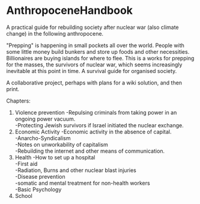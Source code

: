 # AnthropoceneHandbook
A practical guide for rebuilding society after nuclear war (also climate change) in the following anthropocene.

"Prepping" is happening in small pockets all over the world. People with some little money build bunkers and store up foods and other necessities. Billionaires are buying islands for where to flee. This is a works for prepping for the masses, the survivors of nuclear war, which seems increasingly inevitable at this point in time. A survival guide for organised society.

A collaborative project, perhaps with plans for a wiki solution, and then print.

Chapters:

1. Violence prevention
    -Repulsing criminals from taking power in an ongoing power vacuum.<br />
    -Protecting Jewish survivors if Israel initiated the nuclear exchange.<br />
2. Economic Activity
    -Economic activity in the absence of capital.<br />
    -Anarcho-Syndicalism<br />
    -Notes on unworkability of capitalism<br />
    -Rebuilding the internet and other means of communication.<br />
3. Health
    -How to set up a hospital<br />
    -First aid<br />
    -Radiation, Burns and other nuclear blast injuries<br />
    -Disease prevention<br />
    -somatic and mental treatment for non-health workers<br />
    -Basic Psychology<br />
4. School
